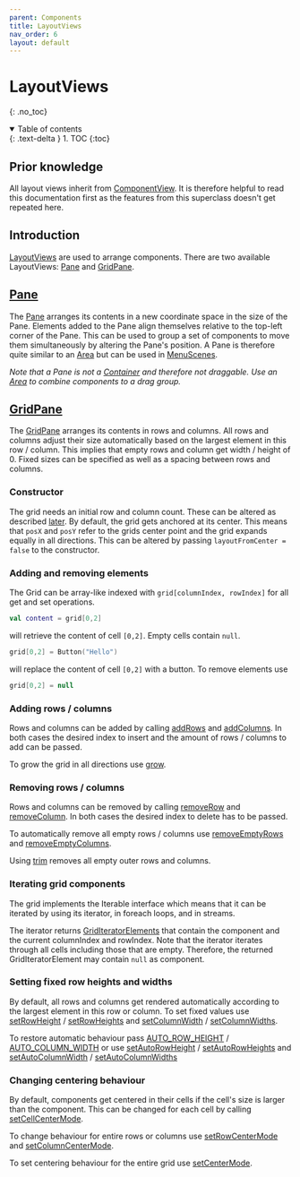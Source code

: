 ```yaml
---
parent: Components
title: LayoutViews
nav_order: 6
layout: default
---
```


[ComponentViewDoc]: https://tudo-aqua.github.io/bgw/components/uicomponents/componentview.html
[DynamicView]: https://tudo-aqua.github.io/bgw/components/uicomponents/dynamiccomponentview.html

[LayoutViewDoc]: https://tudo-aqua.github.io/bgw/kotlin-docs/bgw-core/tools.aqua.bgw.components.layoutviews/-layout-view/index.html
[PaneDoc]: https://tudo-aqua.github.io/bgw/kotlin-docs/bgw-core/tools.aqua.bgw.components.layoutviews/-pane/index.html
[ContainerDoc]: https://tudo-aqua.github.io/bgw/components/container/container.html
[AreaDoc]: https://tudo-aqua.github.io/bgw/components/container/container.html#area
[MenuSceneDoc]: https://tudo-aqua.github.io/bgw/kotlin-docs/bgw-core/tools.aqua.bgw.core/-menu-scene/index.html

[GridPaneDoc]: https://tudo-aqua.github.io/bgw/kotlin-docs/bgw-core/tools.aqua.bgw.components.layoutviews/-grid-pane/index.html
[addRowsDoc]: https://tudo-aqua.github.io/bgw/kotlin-docs/bgw-core/tools.aqua.bgw.components.layoutviews/-grid-pane/add-rows.html
[addColumnsDoc]: https://tudo-aqua.github.io/bgw/kotlin-docs/bgw-core/tools.aqua.bgw.components.layoutviews/-grid-pane/add-columns.html
[growDoc]: https://tudo-aqua.github.io/bgw/kotlin-docs/bgw-core/tools.aqua.bgw.components.layoutviews/-grid-pane/grow.html

[removeRowDoc]: https://tudo-aqua.github.io/bgw/kotlin-docs/bgw-core/tools.aqua.bgw.components.layoutviews/-grid-pane/remove-row.html
[removeColumnDoc]: https://tudo-aqua.github.io/bgw/kotlin-docs/bgw-core/tools.aqua.bgw.components.layoutviews/-grid-pane/remove-column.html
[removeEmptyRowsDoc]: https://tudo-aqua.github.io/bgw/kotlin-docs/bgw-core/tools.aqua.bgw.components.layoutviews/-grid-pane/remove-empty-rows.html
[removeEmptyColumnsDoc]: https://tudo-aqua.github.io/bgw/kotlin-docs/bgw-core/tools.aqua.bgw.components.layoutviews/-grid-pane/remove-empty-columns.html
[trimDoc]: https://tudo-aqua.github.io/bgw/kotlin-docs/bgw-core/tools.aqua.bgw.components.layoutviews/-grid-pane/trim.html

[setRowHeightDoc]: https://tudo-aqua.github.io/bgw/kotlin-docs/bgw-core/tools.aqua.bgw.components.layoutviews/-grid-pane/set-row-height.html
[setRowHeightsDoc]: https://tudo-aqua.github.io/bgw/kotlin-docs/bgw-core/tools.aqua.bgw.components.layoutviews/-grid-pane/set-row-heights.html
[setColumnWidthDoc]: https://tudo-aqua.github.io/bgw/kotlin-docs/bgw-core/tools.aqua.bgw.components.layoutviews/-grid-pane/set-column-width.html
[setColumnWidthsDoc]: https://tudo-aqua.github.io/bgw/kotlin-docs/bgw-core/tools.aqua.bgw.components.layoutviews/-grid-pane/set-column-widths.html

[setAutoRowHeightDoc]: https://tudo-aqua.github.io/bgw/kotlin-docs/bgw-core/tools.aqua.bgw.components.layoutviews/-grid-pane/set-auto-row-height.html
[setAutoRowHeightsDoc]: https://tudo-aqua.github.io/bgw/kotlin-docs/bgw-core/tools.aqua.bgw.components.layoutviews/-grid-pane/set-auto-row-heights.html
[setAutoColumnWidthDoc]: https://tudo-aqua.github.io/bgw/kotlin-docs/bgw-core/tools.aqua.bgw.components.layoutviews/-grid-pane/set-auto-column-width.html
[setAutoColumnWidthsDoc]: https://tudo-aqua.github.io/bgw/kotlin-docs/bgw-core/tools.aqua.bgw.components.layoutviews/-grid-pane/set-auto-column-widths.html

[setCellCenterModeDoc]: https://tudo-aqua.github.io/bgw/kotlin-docs/bgw-core/tools.aqua.bgw.components.layoutviews/-grid-pane/set-cell-center-mode.html
[setRowCenterModeDoc]: https://tudo-aqua.github.io/bgw/kotlin-docs/bgw-core/tools.aqua.bgw.components.layoutviews/-grid-pane/set-row-center-mode.html
[setColumnCenterModeDoc]: https://tudo-aqua.github.io/bgw/kotlin-docs/bgw-core/tools.aqua.bgw.components.layoutviews/-grid-pane/set-column-center-mode.html
[setCenterModeDoc]: https://tudo-aqua.github.io/bgw/kotlin-docs/bgw-core/tools.aqua.bgw.components.layoutviews/-grid-pane/set-center-mode.html

[GridIteratorElementDoc]: https://tudo-aqua.github.io/bgw/kotlin-docs/bgw-core/tools.aqua.bgw.util/-grid-iterator-element/index.html
[AUTO_ROW_HEIGHT]:https://tudo-aqua.github.io/bgw/kotlin-docs/bgw-core/tools.aqua.bgw.components.layoutviews/-grid-pane/-companion/-r-o-w_-h-e-i-g-h-t_-a-u-t-o.html
[AUTO_COLUMN_WIDTH]: https://tudo-aqua.github.io/bgw/kotlin-docs/bgw-core/tools.aqua.bgw.components.layoutviews/-grid-pane/-companion/-c-o-l-u-m-n_-w-i-d-t-h_-a-u-t-o.html
# LayoutViews

{: .no_toc}
<details open markdown="block">
  <summary>
    Table of contents
  </summary>
  {: .text-delta }
1. TOC
{:toc}
</details>

## Prior knowledge
All layout views inherit from [ComponentView][ComponentViewDoc].
It is therefore helpful to read this documentation first as the features from this superclass doesn't get repeated here.

## Introduction
[LayoutViews][LayoutViewDoc] are used to arrange components.
There are two available LayoutViews: [Pane](#pane) and [GridPane](#gridpane).

## [Pane][PaneDoc]
The [Pane][PaneDoc] arranges its contents in a new coordinate space in the size of the Pane.
Elements added to the Pane align themselves relative to the top-left corner of the Pane.
This can be used to group a set of components to move them simultaneously by altering the Pane's position. 
A Pane is therefore quite similar to an [Area][AreaDoc] but can be used in [MenuScenes][MenuSceneDoc]. 

*Note that a Pane is not a [Container][ContainerDoc] and therefore not draggable. 
Use an [Area][AreaDoc] to combine components to a drag group.*

## [GridPane][GridPaneDoc]
The [GridPane][GridPaneDoc] arranges its contents in rows and columns. 
All rows and columns adjust their size automatically based on the largest element in this row / column. 
This implies that empty rows and column get width / height of 0. 
Fixed sizes can be specified as well as a spacing between rows and columns.

### Constructor
The grid needs an initial row and column count. 
These can be altered as described [later](#adding-rows--columns).
By default, the grid gets anchored at its center. 
This means that ``posX`` and ``posY`` refer to the grids center point and the grid expands equally in all directions.
This can be altered by passing ``layoutFromCenter = false`` to the constructor.

### Adding and removing elements
The Grid can be array-like indexed with ``grid[columnIndex, rowIndex]`` for all get and set operations.<br>
````kotlin
val content = grid[0,2]
````
will retrieve the content of cell ``[0,2]``. Empty cells contain ``null``.

````kotlin
grid[0,2] = Button("Hello")
````
will replace the content of cell ``[0,2]`` with a button. To remove elements use
````kotlin
grid[0,2] = null
````

### Adding rows / columns
Rows and columns can be added by calling [addRows][addRowsDoc] and [addColumns][addColumnsDoc].
In both cases the desired index to insert and the amount of rows / columns to add can be passed.

To grow the grid in all directions use [grow][growDoc].

### Removing rows / columns
Rows and columns can be removed by calling [removeRow][removeRowDoc] and [removeColumn][removeColumnDoc].
In both cases the desired index to delete has to be passed.

To automatically remove all empty rows / columns use [removeEmptyRows][removeEmptyRowsDoc]
 and [removeEmptyColumns][removeEmptyColumnsDoc].

Using [trim][trimDoc] removes all empty outer rows and columns.

### Iterating grid components
The grid implements the Iterable interface which means that it can be iterated by using its iterator, in foreach loops, and in streams.

The iterator returns [GridIteratorElements][GridIteratorElementDoc] that contain the component and the current columnIndex and rowIndex.
Note that the iterator iterates through all cells including those that are empty.
Therefore, the returned GridIteratorElement may contain ``null`` as component.

### Setting fixed row heights and widths
By default, all rows and columns get rendered automatically according to the largest element in this row or column.
To set fixed values use [setRowHeight][setRowHeightDoc] / [setRowHeights][setRowHeightsDoc] and
[setColumnWidth][setColumnWidthDoc] / [setColumnWidths][setColumnWidthsDoc].

To restore automatic behaviour pass [AUTO_ROW_HEIGHT][AUTO_ROW_HEIGHT] / [AUTO_COLUMN_WIDTH][AUTO_COLUMN_WIDTH] or use
[setAutoRowHeight][setAutoRowHeightDoc] / [setAutoRowHeights][setAutoRowHeightsDoc] and
[setAutoColumnWidth][setAutoColumnWidthDoc] / [setAutoColumnWidths][setAutoColumnWidthsDoc]

### Changing centering behaviour
By default, components get centered in their cells if the cell's size is larger than the component.
This can be changed for each cell by calling [setCellCenterMode][setCellCenterModeDoc]. 

To change behaviour for entire rows or columns use [setRowCenterMode][setRowCenterModeDoc] and [setColumnCenterMode][setColumnCenterModeDoc].

To set centering behaviour for the entire grid use [setCenterMode][setCenterModeDoc].